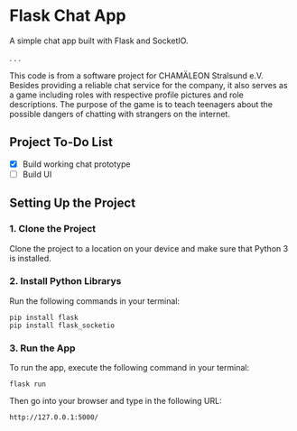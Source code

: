 # Flask Chat App
A simple chat app built with Flask and SocketIO.

. . .

This code is from a software project for CHAMÄLEON Stralsund e.V.
Besides providing a reliable chat service for the company, it also serves as a game including roles with respective profile pictures and 
role descriptions. 
The purpose of the game is to teach teenagers about the possible dangers of chatting with strangers on the internet.

## Project To-Do List
- [x] Build working chat prototype
- [ ] Build UI

## Setting Up the Project
### 1. Clone the Project
Clone the project to a location on your device and make sure that Python 3 is installed.
### 2. Install Python Librarys
Run the following commands in your terminal:
```
pip install flask
pip install flask_socketio
```
### 3. Run the App
To run the app, execute the following command in your terminal:
```
flask run
```
Then go into your browser and type in the following URL:
```
http://127.0.0.1:5000/
```
